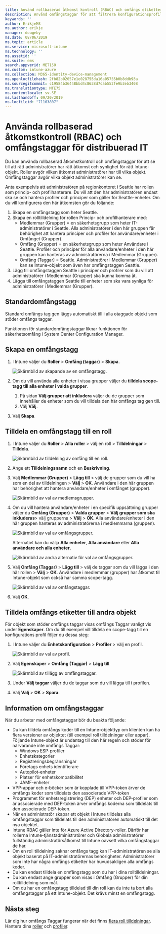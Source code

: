 ```yaml
---
title: Använd rollbaserad åtkomst kontroll (RBAC) och omfångs etiketter för distribuerat den i Intune | Microsoft Docs
description: Använd omfångstaggar för att filtrera konfigurationsprofiler för specifika roller.
keywords: ''
author: ErikjeMS
ms.author: erikje
manager: dougeby
ms.date: 08/06/2019
ms.topic: article
ms.service: microsoft-intune
ms.technology: ''
ms.assetid: ''
ms.suite: ems
search.appverid: MET150
ms.custom: intune-azure
ms.collection: M365-identity-device-management
ms.openlocfilehash: 2fb82b02057e1e028755da16a05755b0b8ddb93a
ms.sourcegitcommit: c19584b36448bbd4c8638d7cab552fe9b3eb3408
ms.translationtype: MTE75
ms.contentlocale: sv-SE
ms.lasthandoff: 09/20/2019
ms.locfileid: "71163807"
---
```

# <a name="use-role-based-access-control-rbac-and-scope-tags-for-distributed-it"></a>Använda rollbaserad åtkomstkontroll (RBAC) och omfångstaggar för distribuerad IT

Du kan använda rollbaserad åtkomstkontroll och omfångstaggar för att se till att rätt administratörer har rätt åtkomst och synlighet för rätt Intune-objekt. Roller avgör vilken åtkomst administratörer har till vilka objekt. Omfångstaggar avgör vilka objekt administratörer kan se.

Anta exempelvis att administratören på regionkontoret i Seattle har rollen som princip- och profilhanterare. Du vill att den här administratören endast ska se och hantera profiler och principer som gäller för Seattle-enheter. Om du vill konfigurera den här åtkomsten gör du följande:

1. Skapa en omfångstagg som heter Seattle.
2. Skapa en rolltilldelning för rollen Princip- och profilhanterare med: 
    - Medlemmar (Grupper) = en säkerhetsgrupp som heter IT-administratörer i Seattle. Alla administratörer i den här gruppen får behörighet att hantera principer och profiler för användare/enheter i Omfånget (Grupper).
    - Omfång (Grupper) = en säkerhetsgrupp som heter Användare i Seattle. Profiler och principer för alla användare/enheter i den här gruppen kan hanteras av administratörerna i Medlemmar (Grupper). 
    - Omfång (Taggar) = Seattle. Administratörer i Medlemmar (Grupper) kan se Intune-objekt som även har omfångstaggen Seattle.
3. Lägg till omfångstaggen Seattle i principer och profiler som du vill att administratörer i Medlemmar (Grupper) ska kunna komma åt.
4. Lägga till omfångstaggen Seattle till enheter som ska vara synliga för administratörer i Medlemmar (Grupper). 

## <a name="default-scope-tag"></a>Standardomfångstagg
Standard omfångs tag gen läggs automatiskt till i alla otaggade objekt som stöder omfångs taggar.

Funktionen för standardomfångstaggar liknar funktionen för säkerhetsomfång i System Center Configuration Manager. 

## <a name="to-create-a-scope-tag"></a>Skapa en omfångstagg

1. I Intune väljer du **Roller** > **Omfång (taggar)**  > **Skapa**.

    ![Skärmbild av skapande av en omfångstagg.](./media/scope-tags/create-scope-tag.png)

3. Om du vill använda alla enheter i vissa grupper väljer du **tilldela scope-tagg till alla enheter i valda grupper**.
    1. På sidan **Välj grupper att inkludera** väljer du de grupper som innehåller de enheter som du vill tilldela den här omfångs tag gen till.
    2. Välj **Välj**.
4. Välj **Skapa**.

## <a name="to-assign-a-scope-tag-to-a-role"></a>Tilldela en omfångstagg till en roll

1. I Intune väljer du **Roller** > **Alla roller** > välj en roll > **Tilldelningar** > **Tilldela**.

    ![Skärmbild av tilldelning av omfång till en roll.](./media/scope-tags/assign-scope-to-role.png)

2. Ange ett **Tilldelningsnamn** och en **Beskrivning**.
3. Välj **Medlemmar (Grupper)**  > **Lägg till** > välj de grupper som du vill ha som en del av tilldelningen > **Välj** > **OK**. Användare i den här gruppen har behörighet att hantera användare/enheter i omfånget (grupper).

    ![Skärmbild av val av medlemsgrupper.](./media/scope-tags/select-member-groups.png)

4. Om du vill hantera användare/enheter i en specifik uppsättning grupper väljer du **Omfång (Grupper)**  > **Valda grupper** > **Välj grupper som ska inkluderas**> välj grupperna > **Välj** > **OK**. Alla användare/enheter i den här gruppen hanteras av administratörerna i medlemmarna (gruppen).

    ![Skärmbild av val av omfångsgrupper.](./media/scope-tags/select-scope-groups.png)

    Alternativt kan du välja **Alla enheter**, **Alla användare** eller **Alla användare och alla enheter**.

    ![Skärmbild av andra alternativ för val av omfångsgrupper.](./media/scope-tags/scope-group-other-options.png)
    
5. Välj **Omfång (Taggar)**  > **Lägg till** > välj de taggar som du vill lägga i den här rollen > **Välj** > **OK**. Användare i medlemmar (grupper) har åtkomst till Intune-objekt som också har samma scope-tagg.

    ![Skärmbild av val av omfångstaggar.](./media/scope-tags/select-scope-tags.png)

6. Välj **OK**. 

## <a name="assign-scope-tags-to-other-objects"></a>Tilldela omfångs etiketter till andra objekt

För objekt som stöder omfångs taggar visas omfångs Taggar vanligt vis under **Egenskaper**. Om du till exempel vill tilldela en scope-tagg till en konfigurations profil följer du dessa steg:

1. I Intune väljer du **Enhetskonfiguration** > **Profiler** > välj en profil.

    ![Skärmbild av val av profil.](./media/scope-tags/choose-profile.png)

2. Välj **Egenskaper** > **Omfång (Taggar)**  > **Lägg till**.

    ![Skärmbild av tillägg av omfångstaggar.](./media/scope-tags/add-scope-tags.png)

3. Under **Välj taggar** väljer du de taggar som du vill lägga till i profilen.
4. Välj **Välj** > **OK** > **Spara**.


## <a name="scope-tag-details"></a>Information om omfångstaggar
När du arbetar med omfångstaggar bör du beakta följande: 

- Du kan tilldela omfångs koder till en Intune-objekttyp om klienten kan ha flera versioner av objektet (till exempel roll tilldelningar eller appar).
  Följande Intune-objekt är undantag till den här regeln och stöder för närvarande inte omfångs Taggar:
    - Windows ESP-profiler
    - Enhetskategorier
    - Registreringsbegränsningar
    - Företags enhets identifierare
    - Autopilot-enheter
    - Platser för enhetskompatibilitet
    - JAMF-enheter
- VPP-appar och e-böcker som är kopplade till VPP-token ärver de omfångs koder som tilldelats den associerade VPP-token
- Programmet för enhetsregistrering (DEP) enheter och DEP-profiler som är associerade med DEP-token ärver omfångs koderna som tilldelats till den associerade DEP-token.
- När en administratör skapar ett objekt i Intune tilldelas alla omfångstaggar som tilldelats till den administratören automatiskt till det nya objektet.
- Intune RBAC gäller inte för Azure Active Directory-roller. Därför har rollerna Intune-tjänstadministratörer och Globala administratörer fullständig administratörsåtkomst till Intune oavsett vilka omfångstaggar de har.
- Om en roll tilldelning saknar omfångs tagg kan IT-administratören se alla objekt baserat på IT-administratörernas behörigheter. Administratörer som inte har några omfångs etiketter har huvudsakligen alla omfångs koder.
- Du kan endast tilldela en omfångstagg som du har i dina rolltilldelningar.
- Du kan endast ange grupper som visas i Omfång (Grupper) för din rolltilldelning som mål.
- Om du har en omfångstagg tilldelad till din roll kan du inte ta bort alla omfångstaggar på ett Intune-objekt. Det krävs minst en omfångstagg.

## <a name="next-steps"></a>Nästa steg

Lär dig hur omfångs Taggar fungerar när det finns [flera roll tilldelningar](role-based-access-control.md#multiple-role-assignments).
Hantera dina [roller](role-based-access-control.md) och [profiler](device-profile-assign.md).

